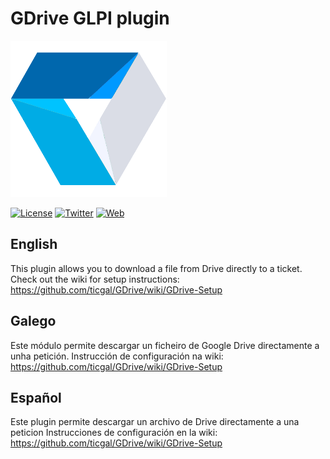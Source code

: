 # GDrive GLPI plugin

<img src="gdrive.png" alt="GDrive Logo" height="250px" width="250px" class="js-lazy-loaded">

[![License](https://img.shields.io/badge/License-GNU%20AGPLv3-blue.svg?style=flat-square)](https://gitlab.com/TICgal/gdrive/blob/master/LICENSE)
[![Twitter](https://img.shields.io/badge/Twitter-TICgal-blue.svg?style=flat-square)](https://twitter.com/ticgalcom)
[![Web](https://img.shields.io/badge/Web-TICgal-blue.svg?style=flat-square)](https://tic.gal/es/)

## English
This plugin allows you to download a file from Drive directly to a ticket.
Check out the wiki for setup instructions: https://github.com/ticgal/GDrive/wiki/GDrive-Setup

## Galego
Este módulo permite descargar un ficheiro de Google Drive directamente a unha petición. 
Instrucción de configuración na wiki: https://github.com/ticgal/GDrive/wiki/GDrive-Setup

## Español
Este plugin permite descargar un archivo de Drive directamente a una peticion
Instrucciones de configuración en la wiki: https://github.com/ticgal/GDrive/wiki/GDrive-Setup
